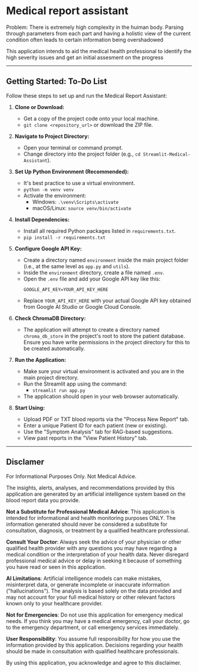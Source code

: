 # Medical report assistant
Problem: There is extremely high complexity in the huiman body. 
Parsing through parameters from each part and having a holistic view of the current condition often leads to certain information being overshadowed

This application intends to aid the medical health professional to identify the high severity issues and get an initial assesment on the progress

---

## Getting Started: To-Do List

Follow these steps to set up and run the Medical Report Assistant:

1.  **Clone or Download:**
    * Get a copy of the project code onto your local machine.
    * `git clone <repository_url>` or download the ZIP file.

2.  **Navigate to Project Directory:**
    * Open your terminal or command prompt.
    * Change directory into the project folder (e.g., `cd Streamlit-Medical-Assistant`).

3.  **Set Up Python Environment (Recommended):**
    * It's best practice to use a virtual environment.
    * `python -m venv venv`
    * Activate the environment:
        * Windows: `.\venv\Scripts\activate`
        * macOS/Linux: `source venv/bin/activate`

4.  **Install Dependencies:**
    * Install all required Python packages listed in `requirements.txt`.
    * `pip install -r requirements.txt`

5.  **Configure Google API Key:**
    * Create a directory named `environment` inside the main project folder (i.e., at the same level as `app.py` and `utils`).
    * Inside the `environment` directory, create a file named `.env`.
    * Open the `.env` file and add your Google API key like this:
        ```
        GOOGLE_API_KEY=YOUR_API_KEY_HERE
        ```
    * Replace `YOUR_API_KEY_HERE` with your actual Google API key obtained from Google AI Studio or Google Cloud Console.

6.  **Check ChromaDB Directory:**
    * The application will attempt to create a directory named `chroma_db_store` in the project's root to store the patient database. Ensure you have write permissions in the project directory for this to be created automatically.

7.  **Run the Application:**
    * Make sure your virtual environment is activated and you are in the main project directory.
    * Run the Streamlit app using the command:
        * `streamlit run app.py`
    * The application should open in your web browser automatically.

8.  **Start Using:**
    * Upload PDF or TXT blood reports via the "Process New Report" tab.
    * Enter a unique Patient ID for each patient (new or existing).
    * Use the "Symptom Analysis" tab for RAG-based suggestions.
    * View past reports in the "View Patient History" tab.

---

## Disclamer

For Informational Purposes Only. Not Medical Advice.

The insights, alerts, analyses, and recommendations provided by this application are generated by an artificial intelligence system based on the blood report data you provide.

**Not a Substitute for Professional Medical Advice**: This application is intended for informational and health monitoring purposes ONLY. The information generated should never be considered a substitute for consultation, diagnosis, or treatment by a qualified healthcare professional.

**Consult Your Doctor**: Always seek the advice of your physician or other qualified health provider with any questions you may have regarding a medical condition or the interpretation of your health data. Never disregard professional medical advice or delay in seeking it because of something you have read or seen in this application.   

**AI Limitations**: Artificial intelligence models can make mistakes, misinterpret data, or generate incomplete or inaccurate information ("hallucinations"). The analysis is based solely on the data provided and may not account for your full medical history or other relevant factors known only to your healthcare provider.

**Not for Emergencies**: Do not use this application for emergency medical needs. If you think you may have a medical emergency, call your doctor, go to the emergency department, or call emergency services immediately.   

**User Responsibility**: You assume full responsibility for how you use the information provided by this application. Decisions regarding your health should be made in consultation with qualified healthcare professionals.

By using this application, you acknowledge and agree to this disclaimer.